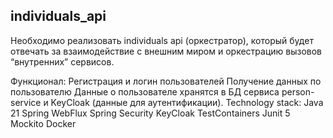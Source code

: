 ## individuals_api
 Необходимо реализовать individuals api (оркестратор), который будет отвечать за взаимодействие с внешним миром и оркестрацию вызовов “внутренних” сервисов.

Функционал:
Регистрация и логин пользователей
Получение данных по пользователю
Данные о пользователе хранятся в БД сервиса person-service и KeyCloak (данные для аутентификации).
Technology stack:
Java 21
Spring WebFlux
Spring Security
KeyCloak
TestContainers
Junit 5
Mockito
Docker
